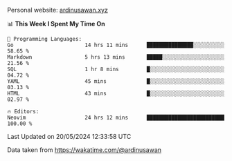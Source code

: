 Personal website: [ardinusawan.xyz](https://ardinusawan.xyz)

<!--START_SECTION:waka-->
📊 **This Week I Spent My Time On** 

```text
💬 Programming Languages: 
Go                       14 hrs 11 mins      ███████████████░░░░░░░░░░   58.65 % 
Markdown                 5 hrs 13 mins       █████░░░░░░░░░░░░░░░░░░░░   21.56 % 
SQL                      1 hr 8 mins         █░░░░░░░░░░░░░░░░░░░░░░░░   04.72 % 
YAML                     45 mins             █░░░░░░░░░░░░░░░░░░░░░░░░   03.13 % 
HTML                     43 mins             █░░░░░░░░░░░░░░░░░░░░░░░░   02.97 % 

🔥 Editors: 
Neovim                   24 hrs 12 mins      █████████████████████████   100.00 % 
```


 Last Updated on 20/05/2024 12:33:58 UTC
<!--END_SECTION:waka-->
Data taken from https://wakatime.com/@ardinusawan
